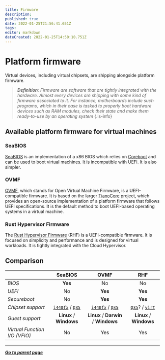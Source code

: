 ```yaml
---
title: Firmware
description: 
published: true
date: 2022-01-25T21:56:41.651Z
tags: 
editor: markdown
dateCreated: 2022-01-25T14:50:10.751Z
---
```


# Platform firmware

Virtual devices, including virtual chipsets, are shipping alongside platform firmware. 

> ***Definition**: Firmware are software that are tightly integrated with the hardware. Almost every devices are shipping with some kind of firmware associated to it. For instance, motherboards include such programs, which in their case is tasked to properly boot hardware devices such as RAM modules, check their state and make them ready-to-use by an operating system*
{.is-info}

## Available platform firmware for virtual machines

### SeaBIOS

[SeaBIOS](https://www.seabios.org/SeaBIOS) is an implementation of a x86 BIOS which relies on [Coreboot](https://www.coreboot.org/) and can be used to boot virtual machines. It is incompatible with UEFI. It is also simpler.

### OVMF

[OVMF](https://github.com/tianocore/tianocore.github.io/wiki/OVMF), which stands for Open Virtual Machine Firmware, is a UEFI-compatible firmware. It is based on the larger [TianoCore](https://www.tianocore.org/) project, which provides an open-source implementation of a platform firmware that follows UEFI specifications. It is the default method to boot UEFI-based operating systems in a virtual machine.

### Rust Hypervisor Firmware

The [Rust Hypervisor Firmware](https://github.com/cloud-hypervisor/rust-hypervisor-firmware) (RHF) is a UEFI-compatible firmware. It is focused on simplicity and performance and is designed for virtual workloads. It is tightly integrated with the Cloud Hypervisor.

## Comparison

| | SeaBIOS | OVMF | RHF | 
| :-- | :-: | :-: | :-: |
| *BIOS* | **Yes** | No | No |
| *UEFI* | No | **Yes** | **Yes** |
| *Secureboot* | No | **Yes** | **Yes** |
| *Chipset support* | [`i440fx`](/virt/vm/chipset#i440fx) / [`Q35`](/virt/vm/chipset#q35) | [`i440fx`](/virt/vm/chipset#i440fx) / [`Q35`](/virt/vm/chipset#q35) | [`Q35`](/virt/vm/chipset#q35)? / [`virt`](/virt/vm/chipset#virt) | 
| *Guest support* | **Linux** / **Windows** | **Linux** / **Darwin** / **Windows** | **Linux** / **Windows** |
| *Virtual Function I/O (VFIO)* | No | Yes | Yes |

---

*[**Go to parent page**](https://wiki.phyllo.me/)*